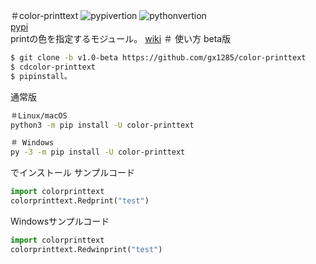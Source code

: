 ＃color-printtext
![pypivertion](https://img.shields.io/pypi/v/color-printtext.svg)
![pythonvertion](https://img.shields.io/pypi/pyversions/color-printtext.svg)  
[pypi](https://pypi.org/project/color-printtext/)  
printの色を指定するモジュール。
[wiki](https://github.com/gx1285/color-printtext/wiki)
＃ 使い方
beta版
```sh
$ git clone -b v1.0-beta https://github.com/gx1285/color-printtext
$ cdcolor-printtext
$ pipinstall。
```
通常版
```sh
＃Linux/macOS
python3 -m pip install -U color-printtext

＃ Windows
py -3 -m pip install -U color-printtext
```
でインストール
サンプルコード
```py
import colorprinttext
colorprinttext.Redprint("test")
```
Windowsサンプルコード
```py
import colorprinttext
colorprinttext.Redwinprint("test")
```
